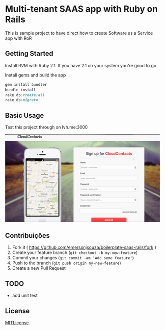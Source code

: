 # Multi-tenant SAAS app with Ruby on Rails

 This is sample project to have direct how to create Software as a Service app with RoR

## Getting Started

Install RVM with Ruby 2.1. If you have 2.1 on your system you're good to go.

Install gems and build the app


```ruby
gem install bundler
bundle install
rake db:create:all
rake db:migrate
```

## Basic Usage

Test this project through on lvh.me:3000

![Home Page](https://raw.githubusercontent.com/emersonjsouza/boilerplate-saas-rails/master/public/homepage.png)

## Contribuições

1. Fork it ( https://github.com/emersonjsouza/boilerplate-saas-rails/fork )
2. Create your feature branch (`git checkout -b my-new-feature`)
3. Commit your changes (`git commit -am 'Add some feature'`)
4. Push to the branch (`git push origin my-new-feature`)
5. Create a new Pull Request

## TODO

 * add unit test

## License

[MITLicense](http://opensource.org/licenses/MIT).
